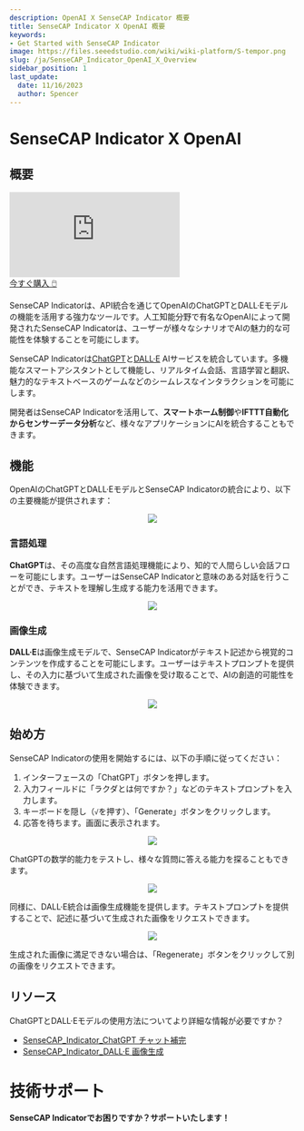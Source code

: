 ```yaml
---
description: OpenAI X SenseCAP Indicator 概要
title: SenseCAP Indicator X OpenAI 概要
keywords:
- Get Started with SenseCAP Indicator
image: https://files.seeedstudio.com/wiki/wiki-platform/S-tempor.png
slug: /ja/SenseCAP_Indicator_OpenAI_X_Overview
sidebar_position: 1
last_update:
  date: 11/16/2023
  author: Spencer
---
```


# SenseCAP Indicator X OpenAI

## 概要

<iframe class="youtube-video-r" src="https://www.youtube.com/embed/xUX47UnT7xk" title="YouTube video player" frameborder="0" allow="accelerometer; autoplay; clipboard-write; encrypted-media; gyroscope; picture-in-picture; web-share" allowfullscreen></iframe>

<div class="button-container">
  <a class="button-style" href="https://www.seeedstudio.com/SenseCAP-Indicator-D1-p-5643.html">今すぐ購入 🖱️</a>
</div>

SenseCAP Indicatorは、API統合を通じてOpenAIのChatGPTとDALL·Eモデルの機能を活用する強力なツールです。人工知能分野で有名なOpenAIによって開発されたSenseCAP Indicatorは、ユーザーが様々なシナリオでAIの魅力的な可能性を体験することを可能にします。

SenseCAP Indicatorは[ChatGPT](https://platform.openai.com/docs/guides/chat)と[DALL·E](https://platform.openai.com/docs/guides/images/introduction) AIサービスを統合しています。多機能なスマートアシスタントとして機能し、リアルタイム会話、言語学習と翻訳、魅力的なテキストベースのゲームなどのシームレスなインタラクションを可能にします。

開発者はSenseCAP Indicatorを活用して、**スマートホーム制御**や**IFTTT自動化からセンサーデータ分析**など、様々なアプリケーションにAIを統合することもできます。

## 機能

OpenAIのChatGPTとDALL·EモデルとSenseCAP Indicatorの統合により、以下の主要機能が提供されます：

<div align="center"><img width={400} src="https://files.seeedstudio.com/wiki/SenseCAP/SenseCAP_Indicator/OpenAI.png"/></div>

### 言語処理

**ChatGPT**は、その高度な自然言語処理機能により、知的で人間らしい会話フローを可能にします。ユーザーはSenseCAP Indicatorと意味のある対話を行うことができ、テキストを理解し生成する能力を活用できます。

<div align="center"><img width={680} src="https://files.seeedstudio.com/wiki/SenseCAP/SenseCAP_Indicator/GPT_RES_WHO_ARE_YOU.JPG"/></div>

### 画像生成

**DALL·E**は画像生成モデルで、SenseCAP Indicatorがテキスト記述から視覚的コンテンツを作成することを可能にします。ユーザーはテキストプロンプトを提供し、その入力に基づいて生成された画像を受け取ることで、AIの創造的可能性を体験できます。

<div align="center"><img width={680} src="https://files.seeedstudio.com/wiki/SenseCAP/SenseCAP_Indicator/DALL_1_CAT.JPG"/></div>

## 始め方

SenseCAP Indicatorの使用を開始するには、以下の手順に従ってください：

1. インターフェースの「ChatGPT」ボタンを押します。
2. 入力フィールドに「ラクダとは何ですか？」などのテキストプロンプトを入力します。
3. キーボードを隠し（`√`を押す）、「Generate」ボタンをクリックします。
4. 応答を待ちます。画面に表示されます。

<div align="center"><img width={680} src="https://files.seeedstudio.com/wiki/SenseCAP/SenseCAP_Indicator/GPT_REQ_WHAT_IS_CAM.JPG"/></div>

ChatGPTの数学的能力をテストし、様々な質問に答える能力を探ることもできます。

<div align="center"><img width={680} src="https://files.seeedstudio.com/wiki/SenseCAP/SenseCAP_Indicator/chatgpt.jpg"/></div>

同様に、DALL·E統合は画像生成機能を提供します。テキストプロンプトを提供することで、記述に基づいて生成された画像をリクエストできます。

<div align="center"><img width={680} src="https://files.seeedstudio.com/wiki/SenseCAP/SenseCAP_Indicator/DALL_ONECAT_WHOLE.jpg"/></div>

生成された画像に満足できない場合は、「Regenerate」ボタンをクリックして別の画像をリクエストできます。

## リソース

ChatGPTとDALL·Eモデルの使用方法についてより詳細な情報が必要ですか？

- [SenseCAP_Indicator_ChatGPT チャット補完](/ja/SenseCAP_Indicator_ChatGPT)
- [SenseCAP_Indicator_DALL·E 画像生成](/ja/SenseCAP_Indicator_DALL·E)

# **技術サポート**
**SenseCAP Indicatorでお困りですか？サポートいたします！**

<div class="button_tech_support_container">
<a href="https://discord.com/invite/QqMgVwHT3X" class="button_tech_support_sensecap"></a>
<a href="https://support.sensecapmx.com/portal/en/home" class="button_tech_support_sensecap3"></a>
</div>

<div class="button_tech_support_container">
<a href="mailto:support@sensecapmx.com" class="button_tech_support_sensecap2"></a>
<a href="https://github.com/Seeed-Studio/wiki-documents/discussions/69" class="button_discussion"></a>
</div>